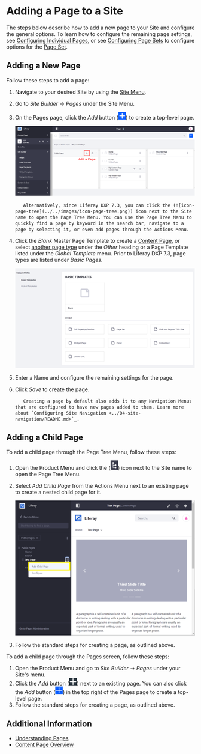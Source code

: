 # Adding a Page to a Site

The steps below describe how to add a new page to your Site and configure the general options. To learn how to configure the remaining page settings, see [Configuring Individual Pages](./06-configuring-individual-pages.md), or see [Configuring Page Sets](./05-configuring-page-sets.md) to configure options for the [Page Set](./01-understanding-pages.md#page-sets).

## Adding a New Page

Follow these steps to add a page:

1. Navigate to your desired Site by using the [Site Menu](../../getting-started/navigating-dxp.md#site-menu).

1. Go to *Site Builder* &rarr; *Pages* under the Site Menu.

1. On the Pages page, click the *Add* button (![Add](../../images/icon-add.png)) to create a top-level page.

    ![The Pages screen lets you edit your Site pages as a whole.](./adding-a-page-to-a-site/images/01.png)

    ```tip::
       Alternatively, since Liferay DXP 7.3, you can click the (![icon-page-tree](../../images/icon-page-tree.png)) icon next to the Site name to open the Page Tree Menu. You can use the Page Tree Menu to quickly find a page by keyword in the search bar, navigate to a page by selecting it, or even add pages through the Actions Menu.
    ```

1. Click the *Blank* Master Page Template to create a [Content Page](./01-understanding-pages.md#page-types), or select [another page type](./other-page-types.md) under the *Other* heading or a Page Template listed under the *Global Template* menu. Prior to Liferay DXP 7.3, page types are listed under *Basic Pages*.

    ![You must select a page type when adding pages.](./adding-a-page-to-a-site/images/04.png)

1. Enter a Name and configure the remaining settings for the page.

1. Click *Save* to create the page.

    ```tip::
       Creating a page by default also adds it to any Navigation Menus that are configured to have new pages added to them. Learn more about `Configuring Site Navigation <../04-site-navigation/README.md>`_.
    ```

## Adding a Child Page

To add a child page through the Page Tree Menu, follow these steps:

1. Open the Product Menu and click the (![icon-page-tree](../../images/icon-page-tree.png)) icon next to the Site name to open the Page Tree Menu.
1. Select *Add Child Page* from the Actions Menu next to an existing page to create a nested child page for it.

    ![Adding a Child Page using the Page Tree menu.](adding-a-page-to-a-site/images/05.png)

1. Follow the standard steps for creating a page, as outlined above.

To add a child page through the Pages screen, follow these steps:

1. Open the Product Menu and go to *Site Builder* &rarr; *Pages* under your Site's menu.
1. Click the *Add* button (![Add](../../images/icon-add-app.png)) next to an existing page. You can also click the *Add* button (![Add](../../images/icon-add.png)) in the top right of the Pages page to create a top-level page.
1. Follow the standard steps for creating a page, as outlined above.

## Additional Information

* [Understanding Pages](./01-understanding-pages.md)
* [Content Page Overview](./03-content-page-overview.md)
